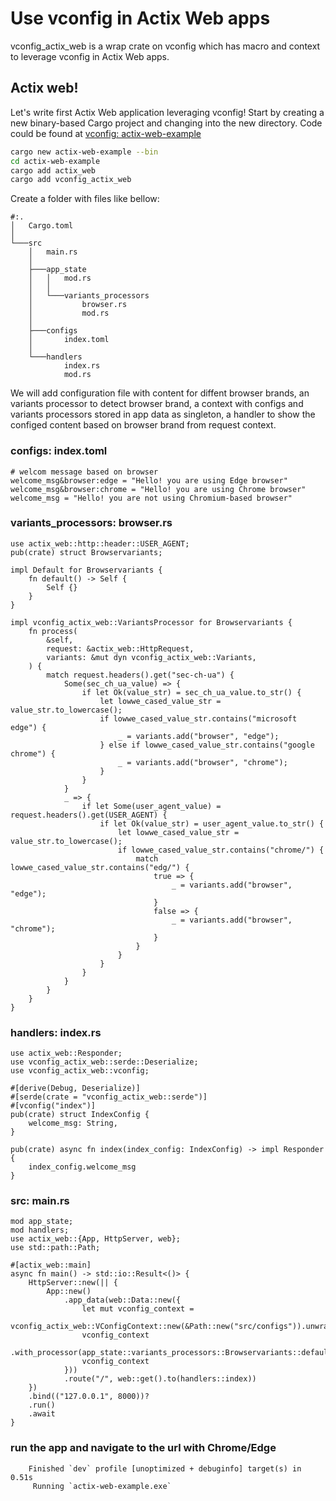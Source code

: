 # Use vconfig in Actix Web apps

vconfig_actix_web is a wrap crate on vconfig which has macro and context to leverage vconfig in Actix Web apps.

## Actix web!

Let's write first Actix Web application leveraging vconfig! Start by creating a new binary-based
Cargo project and changing into the new directory. Code could be found at [vconfig: actix-web-example](https://github.com/gu-wei-x/vconfig/tree/main/rust/examples/web/actix-web/src)

```sh
cargo new actix-web-example --bin
cd actix-web-example
cargo add actix_web
cargo add vconfig_actix_web
```

Create a folder with files like bellow:
```
#:.
│   Cargo.toml
│
└───src
    │   main.rs
    │
    ├───app_state
    │   │   mod.rs
    │   │
    │   └───variants_processors
    │           browser.rs
    │           mod.rs
    │
    ├───configs
    │       index.toml
    │
    └───handlers
            index.rs
            mod.rs

```

We will add configuration file with content for diffent browser brands, an variants processor to detect browser brand, a context with configs and variants processors stored in app data as singleton, a handler to show the configed content based on browser brand from request context.

### configs: index.toml
```
# welcom message based on browser
welcome_msg&browser:edge = "Hello! you are using Edge browser"
welcome_msg&browser:chrome = "Hello! you are using Chrome browser"
welcome_msg = "Hello! you are not using Chromium-based browser"
```

### variants_processors: browser.rs
```
use actix_web::http::header::USER_AGENT;
pub(crate) struct Browservariants;

impl Default for Browservariants {
    fn default() -> Self {
        Self {}
    }
}

impl vconfig_actix_web::VariantsProcessor for Browservariants {
    fn process(
        &self,
        request: &actix_web::HttpRequest,
        variants: &mut dyn vconfig_actix_web::Variants,
    ) {
        match request.headers().get("sec-ch-ua") {
            Some(sec_ch_ua_value) => {
                if let Ok(value_str) = sec_ch_ua_value.to_str() {
                    let lowwe_cased_value_str = value_str.to_lowercase();
                    if lowwe_cased_value_str.contains("microsoft edge") {
                        _ = variants.add("browser", "edge");
                    } else if lowwe_cased_value_str.contains("google chrome") {
                        _ = variants.add("browser", "chrome");
                    }
                }
            }
            _ => {
                if let Some(user_agent_value) = request.headers().get(USER_AGENT) {
                    if let Ok(value_str) = user_agent_value.to_str() {
                        let lowwe_cased_value_str = value_str.to_lowercase();
                        if lowwe_cased_value_str.contains("chrome/") {
                            match lowwe_cased_value_str.contains("edg/") {
                                true => {
                                    _ = variants.add("browser", "edge");
                                }
                                false => {
                                    _ = variants.add("browser", "chrome");
                                }
                            }
                        }
                    }
                }
            }
        }
    }
}
```

### handlers: index.rs
```
use actix_web::Responder;
use vconfig_actix_web::serde::Deserialize;
use vconfig_actix_web::vconfig;

#[derive(Debug, Deserialize)]
#[serde(crate = "vconfig_actix_web::serde")]
#[vconfig("index")]
pub(crate) struct IndexConfig {
    welcome_msg: String,
}

pub(crate) async fn index(index_config: IndexConfig) -> impl Responder {
    index_config.welcome_msg
}
```

### src: main.rs
```
mod app_state;
mod handlers;
use actix_web::{App, HttpServer, web};
use std::path::Path;

#[actix_web::main]
async fn main() -> std::io::Result<()> {
    HttpServer::new(|| {
        App::new()
            .app_data(web::Data::new({
                let mut vconfig_context =
                    vconfig_actix_web::VConfigContext::new(&Path::new("src/configs")).unwrap();
                vconfig_context
                    .with_processor(app_state::variants_processors::Browservariants::default());
                vconfig_context
            }))
            .route("/", web::get().to(handlers::index))
    })
    .bind(("127.0.0.1", 8000))?
    .run()
    .await
}
```

### run the app and navigate to the url with Chrome/Edge
```
    Finished `dev` profile [unoptimized + debuginfo] target(s) in 0.51s
     Running `actix-web-example.exe`
```